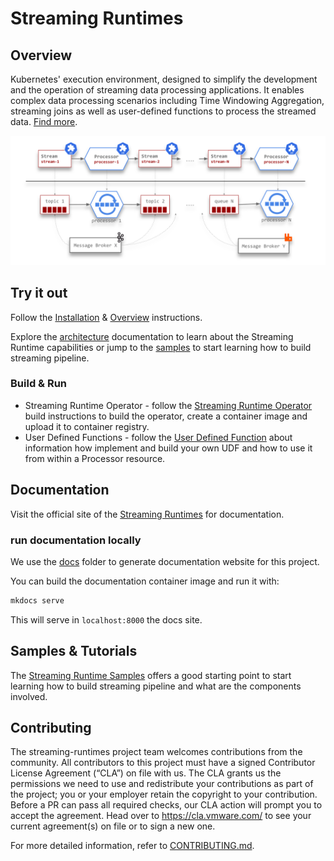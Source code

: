 # Streaming Runtimes

## Overview

Kubernetes' execution environment, designed to simplify the development and the operation of streaming data processing applications.
It enables complex data processing scenarios including Time Windowing Aggregation, streaming joins as well as user-defined functions to process the streamed data. [Find more](https://vmware-tanzu.github.io/streaming-runtimes/install/).

![Streaming Runtime](./docs/sr-deployment-pipeline.svg)

## Try it out

Follow the [Installation](https://vmware-tanzu.github.io/streaming-runtimes/install) & [Overview](https://vmware-tanzu.github.io/streaming-runtimes/streaming-runtime-overview/) instructions.

Explore the [architecture](https://vmware-tanzu.github.io/streaming-runtimes/architecture/processors/overview/) documentation to learn about the Streaming Runtime capabilities or jump to the [samples](https://vmware-tanzu.github.io/streaming-runtimes/samples/overview/) to start learning how to build streaming pipeline.

### Build & Run

* Streaming Runtime Operator - follow the [Streaming Runtime Operator](./streaming-runtime-operator#build) build instructions to build the operator, create a container image and upload it to container registry.
* User Defined Functions - follow the [User Defined Function](./user-defined-functions) about information how implement and build your own UDF and how to use it from within a Processor resource. 

## Documentation

Visit the official site of the [Streaming Runtimes](https://vmware-tanzu.github.io/streaming-runtimes/) for documentation.

### run documentation locally

We use the [docs](./docs/) folder to generate documentation website for this project.

You can build the documentation container image and run it with:

```bash
mkdocs serve
```

This will serve in `localhost:8000` the docs site.

## Samples & Tutorials

The [Streaming Runtime Samples](https://vmware-tanzu.github.io/streaming-runtimes/samples/overview/) offers a good starting point to start learning how to build streaming pipeline and what are the components involved.

## Contributing

The streaming-runtimes project team welcomes contributions from the community. All contributors to this project must have a signed Contributor License Agreement (“CLA”) on file with us. The CLA grants us the permissions we need to use and redistribute your contributions as part of the project; you or your employer retain the copyright to your contribution. Before a PR can pass all required checks, our CLA action will prompt you to accept the agreement. Head over to https://cla.vmware.com/ to see your current agreement(s) on file or to sign a new one.
 
For more detailed information, refer to [CONTRIBUTING.md](CONTRIBUTING.md).

